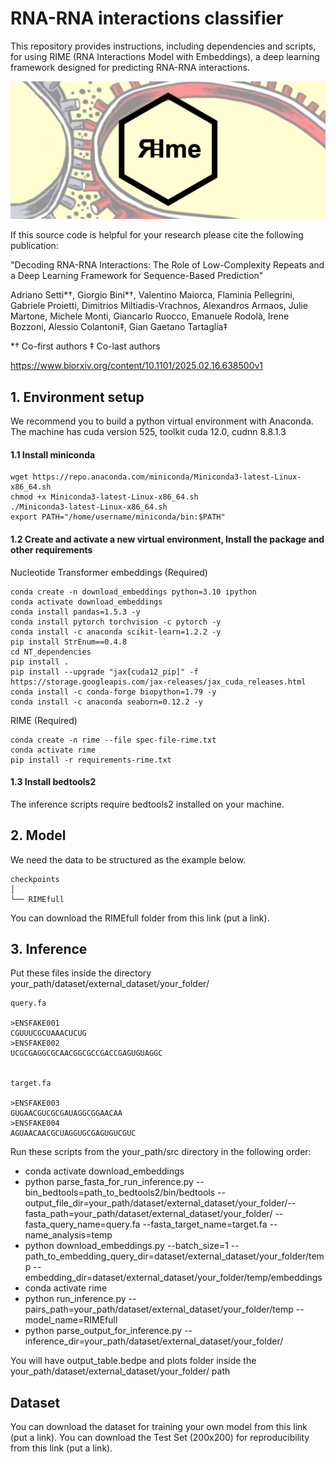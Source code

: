 # RNA-RNA interactions classifier
This repository provides instructions, including dependencies and scripts, for using RIME (RNA Interactions Model with Embeddings), a deep learning framework designed for predicting RNA-RNA interactions.

<img src="RIMElogo.jpg">

If this source code is helpful for your research please cite the following publication:

"Decoding RNA-RNA Interactions: The Role of Low-Complexity Repeats and a Deep Learning Framework for Sequence-Based Prediction"

Adriano Setti*†, Giorgio Bini*†, Valentino Maiorca, Flaminia Pellegrini, Gabriele Proietti, Dimitrios Miltiadis-Vrachnos, Alexandros Armaos, Julie Martone, Michele Monti, Giancarlo Ruocco, Emanuele Rodolà, Irene Bozzoni, Alessio Colantoni‡, Gian Gaetano Tartaglia‡

*† Co-first authors
‡ Co-last authors

https://www.biorxiv.org/content/10.1101/2025.02.16.638500v1

## 1. Environment setup 
We recommend you to build a python virtual environment with Anaconda.
The machine has cuda version 525, toolkit cuda 12.0, cudnn 8.8.1.3

#### 1.1 Install miniconda

```
wget https://repo.anaconda.com/miniconda/Miniconda3-latest-Linux-x86_64.sh
chmod +x Miniconda3-latest-Linux-x86_64.sh
./Miniconda3-latest-Linux-x86_64.sh
export PATH="/home/username/miniconda/bin:$PATH"
```

#### 1.2 Create and activate a new virtual environment, Install the package and other requirements

Nucleotide Transformer embeddings (Required)

```
conda create -n download_embeddings python=3.10 ipython 
conda activate download_embeddings
conda install pandas=1.5.3 -y
conda install pytorch torchvision -c pytorch -y
conda install -c anaconda scikit-learn=1.2.2 -y
pip install StrEnum==0.4.8
cd NT_dependencies
pip install .
pip install --upgrade "jax[cuda12_pip]" -f https://storage.googleapis.com/jax-releases/jax_cuda_releases.html
conda install -c conda-forge biopython=1.79 -y
conda install -c anaconda seaborn=0.12.2 -y
``` 

RIME (Required)

```
conda create -n rime --file spec-file-rime.txt
conda activate rime
pip install -r requirements-rime.txt
```

#### 1.3 Install bedtools2
The inference scripts require bedtools2 installed on your machine.

## 2. Model
We need the data to be structured as the example below.

```
checkpoints
│ 
└── RIMEfull
```

You can download the RIMEfull folder from this link (put a link).


## 3. Inference
Put these files inside the directory your_path/dataset/external_dataset/your_folder/

```
query.fa

>ENSFAKE001
CGUUUCGCUAAACUCUG
>ENSFAKE002
UCGCGAGGCGCAACGGCGCCGACCGAGUGUAGGC


target.fa

>ENSFAKE003
GUGAACGUCGCGAUAGGCGGAACAA
>ENSFAKE004
AGUAACAACGCUAGGUGCGAGUGUCGUC
```

Run these scripts from the your_path/src directory in the following order:
- conda activate download_embeddings 
- python parse_fasta_for_run_inference.py --bin_bedtools=path_to_bedtools2/bin/bedtools --output_file_dir=your_path/dataset/external_dataset/your_folder/--fasta_path=your_path/dataset/external_dataset/your_folder/ --fasta_query_name=query.fa --fasta_target_name=target.fa --name_analysis=temp
- python download_embeddings.py --batch_size=1 --path_to_embedding_query_dir=dataset/external_dataset/your_folder/temp --embedding_dir=dataset/external_dataset/your_folder/temp/embeddings
- conda activate rime
- python run_inference.py --pairs_path=your_path/dataset/external_dataset/your_folder/temp --model_name=RIMEfull
- python parse_output_for_inference.py --inference_dir=your_path/dataset/external_dataset/your_folder/

You will have output_table.bedpe and plots folder inside the your_path/dataset/external_dataset/your_folder/ path

## Dataset 
You can download the dataset for training your own model from this link (put a link).
You can download the Test Set (200x200) for reproducibility from this link (put a link).